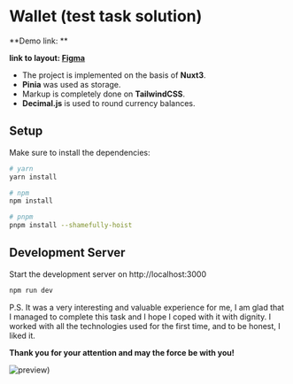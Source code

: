 # Wallet (test task solution)

**Demo link: **

**link to layout: [Figma](https://www.figma.com/file/bjVEJ53RcPVgIaKyWb4UvT/Test-Wallet?t=DizkVUzok7iZ6dbw-0)**

- The project is implemented on the basis of **Nuxt3**.
- **Pinia** was used as storage.
- Markup is completely done on **TailwindCSS**.
- **Decimal.js** is used to round currency balances.

## Setup

Make sure to install the dependencies:

```bash
# yarn
yarn install

# npm
npm install

# pnpm
pnpm install --shamefully-hoist
```

## Development Server

Start the development server on http://localhost:3000

```bash
npm run dev
```
P.S. It was a very interesting and valuable experience for me, I am glad that I managed to complete this task and I hope I coped with it with dignity. I worked with all the technologies used for the first time, and to be honest, I liked it.

**Thank you for your attention and may the force be with you!**

![preview](https://lh3.googleusercontent.com/pw/AL9nZEXXWDAPB1S78vNU60UBafYBumMjSvygLyNloUOfAGnzfVC_-sjeb07M1h5gQmmZTCosJvJz3o6ZV0oEkGbvb-r8D_YUbNwsuRCI4C_QCplhjBajOKv7cOv6yYQ5BY6BJvBzt8imXLdttD1z0UiQomBeImJWBoxzHJ4bzvcKd14ZzmIcr4oVjZponRQ5CEmB32IXihR5NL7MxKao9DUHuZQAEbVhLvgPckOLqrK5GV8SvivwD0MQWKnLQmYD4JlliSo7aym4L99_JUfj8P3PFqTrvosG0WL0tN-sfD-PWDlog9sSXE5OPhyrK7mYAwqZeXMdI4A4h9lywZVBGEQMV52xvHLPn00cRzOb5W6Cv4UxkNHUA5UR5sWbw5YSb7outOaQ2rMP9hP2D39euOzMx4cXs5QG1jCoH0QVMGr4uyDP3xxMpZ4wGaZdxGeRfkILUHSy4bawBc6SsYjus355yKKuaMQga0hFiEVgPq2AsoHjzV70xoVfXEU-d9fnzUtcFv1Yr_Pe9lDpfPalFauQGpUNKG1h4xg12BatdeULX5DkbNZK62wnmQj5dEP76C63OFhgVyoz2Lovkotjrn6qrhcIO1VT6o4Y1g5Y7fPqUS_ZUVUCDfetFGvdbuvnxJnuhG5qR0Uw5fCIK_bFeCH5Qp9hwh6Cz2-s2qPoxpqj5AAi4hdDMm1SHZiZbeagSqPRJ0sOqO8Lcx_rcxCqNbgOeukZrd9nX2aMoBxaj9Xjmb9k-uB2ICPcxwm4tfqx3jTekFDoi3LGD5lXFWhjPFTUH0M6BcIgtIh716344zKipxdQMSBIjb5BKolTUdt3Neesz82C05oEf0KS7saDiPjorvpjoRXq1zNNjCcTJUky3As757qqASvy8G8YeIGEucY5RV_6DUX5_MxWMW9YDePNkw=w798-h637-no?authuser=0))
